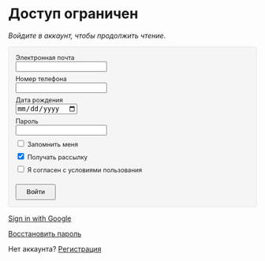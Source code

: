 # Доступ ограничен

*Войдите в аккаунт, чтобы продолжить чтение.*

<style>
form#joke { display: flex; flex-direction: column; gap: 0.5em; padding: 1em; border-radius: 0.2em; border: 1px solid #e1e1e1; background-color: #00000008; }
form#joke label:not(.inline) { display: block; }
form#joke label { font-size: 90%; }
form#joke > button { width: fit-content; padding: 0.5em 1.5em; margin-top: 1em; }
</style>
<form id = "joke">
    <div>
        <label for = "email">Электронная почта</label>
        <input type = "email" id = "email" required>
    </div>
    <div>
        <label for = "tel">Номер телефона</label>
        <input type = "tel" id = "tel" required>
    </div>
    <div>
        <label for = "date">Дата рождения</label>
        <input type = "date" id = "date" required>
    </div>
    <div>
        <label for = "password">Пароль</label>
        <input type = "password" id = "password" required>
    </div>
    <div>
        <input type = "checkbox" id = "remember"> 
        <label for = "remember" class = "inline">Запомнить меня</label>
    </div>
    <div>
        <input type = "checkbox" id = "spam" checked> 
        <label for = "spam" class = "inline">Получать рассылку</label>
    </div>
    <div>
        <input type = "checkbox" id = "rules"> 
        <label for = "rules" class = "inline">Я согласен с условиями пользования</label>
    </div>
    <button type = "submit">Войти</button>
</form>

<a href = "#hahahaha">Sign in with Google</a>

<a href = "#hahaha">Восстановить пароль</a>

Нет аккаунта? <a href = "#haha">Регистрация</a>


